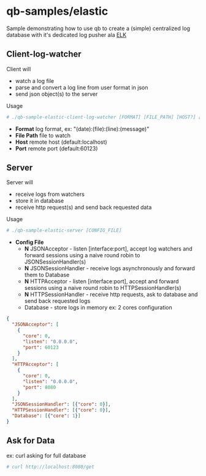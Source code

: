 # qb-samples/elastic
Sample demonstrating how to use qb to create a (simple) centralized log database with it's dedicated log pusher ala [ELK](https://www.elastic.co/what-is/elk-stack)
## Client-log-watcher
Client will
- watch a log file
- parse and convert a log line from user format in json
- send json object(s) to the server

Usage
```sh
# ./qb-sample-elastic-client-log-watcher [FORMAT] [FILE_PATH] [HOST?] [PORT?]
```
* **Format** log format, ex: "(date):(file):(line):(message)"
* **File Path** file to watch
* **Host** remote host (default:localhost)
* **Port** remote port (default:60123)

## Server

Server will
* receive logs from watchers
* store it in database
* receive http request(s) and send back requested data

Usage
```sh
# ./qb-sample-elastic-server [CONFIG_FILE]
```

* **Config File** <br>
  - **N** JSONAcceptor - listen [interface:port], accept log watchers and forward sessions using a naive round robin to JSONSessionHandler(s)
  - **N** JSONSessionHandler - receive logs asynchronously and forward them to Database
  - **N** HTTPAcceptor - listen [interface:port], accept and forward sessions using a naive round robin to HTTPSessionHandler(s)
  - **N** HTTPSessionHandler - receive http requests, ask to database and send back requested logs
  - Database - store logs in memory
ex: 2 cores configuration
```json
{
  "JSONAcceptor": [
    {
      "core": 0,
      "listen": "0.0.0.0",
      "port": 60123
    }
  ],
  "HTTPAcceptor": [
    {
      "core": 0,
      "listen": "0.0.0.0",
      "port": 8080
    }
  ],
  "JSONSessionHandler": [{"core": 0}],
  "HTTPSessionHandler": [{"core": 0}],
  "Database": [{"core": 1}]
}
```
## Ask for Data
ex: curl asking for full database
```sh
# curl http://localhost:8080/get
```
